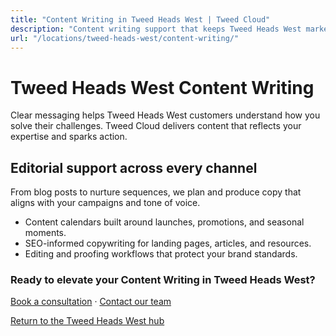 ```yaml
---
title: "Content Writing in Tweed Heads West | Tweed Cloud"
description: "Content writing support that keeps Tweed Heads West marketing channels fresh."
url: "/locations/tweed-heads-west/content-writing/"
---
```


# Tweed Heads West Content Writing

Clear messaging helps Tweed Heads West customers understand how you solve their challenges. Tweed Cloud delivers content that reflects your expertise and sparks action.

## Editorial support across every channel

From blog posts to nurture sequences, we plan and produce copy that aligns with your campaigns and tone of voice.

- Content calendars built around launches, promotions, and seasonal moments.
- SEO-informed copywriting for landing pages, articles, and resources.
- Editing and proofing workflows that protect your brand standards.

### Ready to elevate your Content Writing in Tweed Heads West?

[Book a consultation](/consultation/) · [Contact our team](/contact/)

[Return to the Tweed Heads West hub](/locations/tweed-heads-west/)
